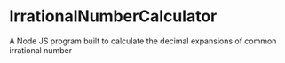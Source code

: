 # IrrationalNumberCalculator
A Node JS program built to calculate the decimal expansions of common irrational number
